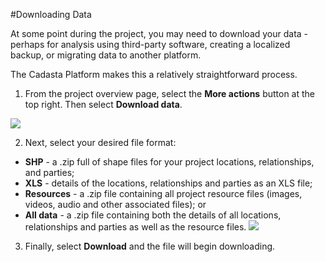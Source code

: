 #Downloading Data

At some point during the project, you may need to download your data - perhaps for analysis using third-party software, creating a localized backup, or migrating data to another platform.

The Cadasta Platform makes this a relatively straightforward process. 

1. From the project overview page, select the **More actions** button at the top right. Then select **Download data**. 

  ![](/assets/download-01.png)

2. Next, select your desired file format:
  * **SHP** - a .zip full of shape files for your project locations, relationships, and parties; 
  * **XLS** - details of the locations, relationships and parties as an XLS file;
  * **Resources** - a .zip file containing all project resource files (images, videos, audio and other associated files); or
  * **All data** - a .zip file containing both the details of all locations, relationships and parties as well as the resource files.
  ![](/assets/download-02.png)

3. Finally, select **Download** and the file will begin downloading.


